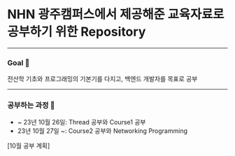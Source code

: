 # NHN 광주캠퍼스에서 제공해준 교육자료로 공부하기 위한 Repository

--- 

### Goal 🫡

전산학 기초와 프로그래밍의 기본기를 다지고, 백엔드 개발자를 목표로 공부

---

### 공부하는 과정 👊

- ~ 23년 10월 26일: Thread 공부와 Course1 공부
- 23년 10월 27일 ~: Course2 공부와 Networking Programming

[10월 공부 계획]






